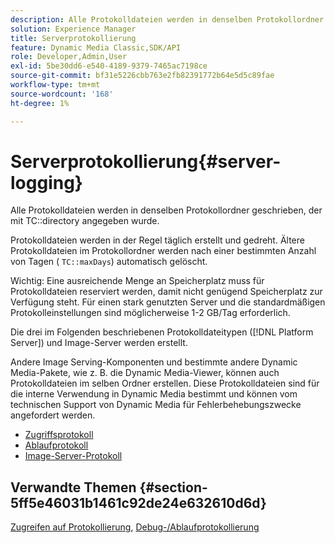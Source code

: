 ```yaml
---
description: Alle Protokolldateien werden in denselben Protokollordner geschrieben, der mit dem TC-Verzeichnis angegeben ist.
solution: Experience Manager
title: Serverprotokollierung
feature: Dynamic Media Classic,SDK/API
role: Developer,Admin,User
exl-id: 5be30dd6-e540-4189-9379-7465ac7198ce
source-git-commit: bf31e5226cbb763e2fb82391772b64e5d5c89fae
workflow-type: tm+mt
source-wordcount: '168'
ht-degree: 1%

---
```


# Serverprotokollierung{#server-logging}

Alle Protokolldateien werden in denselben Protokollordner geschrieben, der mit TC::directory angegeben wurde.

Protokolldateien werden in der Regel täglich erstellt und gedreht. Ältere Protokolldateien im Protokollordner werden nach einer bestimmten Anzahl von Tagen ( `TC::maxDays`) automatisch gelöscht.

Wichtig: Eine ausreichende Menge an Speicherplatz muss für Protokolldateien reserviert werden, damit nicht genügend Speicherplatz zur Verfügung steht. Für einen stark genutzten Server und die standardmäßigen Protokolleinstellungen sind möglicherweise 1-2 GB/Tag erforderlich.

Die drei im Folgenden beschriebenen Protokolldateitypen ([!DNL Platform Server]) und Image-Server werden erstellt.

Andere Image Serving-Komponenten und bestimmte andere Dynamic Media-Pakete, wie z. B. die Dynamic Media-Viewer, können auch Protokolldateien im selben Ordner erstellen. Diese Protokolldateien sind für die interne Verwendung in Dynamic Media bestimmt und können vom technischen Support von Dynamic Media für Fehlerbehebungszwecke angefordert werden.

* [Zugriffsprotokoll](c-access-log.md)
* [Ablaufprotokoll](c-trace-log.md)
* [Image-Server-Protokoll](c-image-server-log.md)

## Verwandte Themen {#section-5ff5e46031b1461c92de24e632610d6d}

[Zugreifen auf Protokollierung](../../../../is-api/image-serving-api-ref/c-configuration-and-administration/c-server-settings/r-access-logging.md#reference-5d175921c12a48a6be7f722517615d0f), [Debug-/Ablaufprotokollierung](../../../../is-api/image-serving-api-ref/c-configuration-and-administration/c-server-settings/r-debug-trace-logging.md#reference-4b372f81001849f5b495457da7af8e82)
